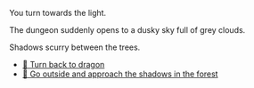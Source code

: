You turn towards the light.

The dungeon suddenly opens to a dusky sky full of grey clouds. 

Shadows scurry between the trees. 
-  [🐉 Turn back to dragon](3-2.md)
-  [🌲 Go outside and approach the shadows in the forest](../3/4.md)
